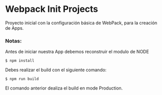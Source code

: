 # Webpack Init Projects

Proyecto inicial con la configuración básica de WebPack, para la creación de Apps.

### Notas:
Antes de iniciar nuestra App debemos reconstruir el modulo de NODE
```
$ npm install
```
Debes realizar el build con el siguiente comando:
```
$ npm run build
```
El comando anterior dealiza el build en mode Production.
